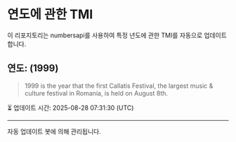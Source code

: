 
# 연도에 관한 TMI

이 리포지토리는 numbersapi를 사용하여 특정 년도에 관한 TMI를 자동으로 업데이트합니다.

## 연도: (1999)
> 1999 is the year that the first Callatis Festival, the largest music & culture festival in Romania, is held on August 8th.

⏳ 업데이트 시간: 2025-08-28 07:31:30 (UTC)

---
자동 업데이트 봇에 의해 관리됩니다.
